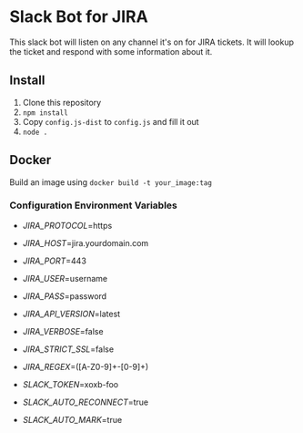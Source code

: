 Slack Bot for JIRA
==================

This slack bot will listen on any channel it's on for JIRA tickets.
It will lookup the ticket and respond with some information about it.

## Install
1. Clone this repository
2. `npm install`
3. Copy `config.js-dist` to `config.js` and fill it out
4. `node .`

## Docker

Build an image using `docker build -t your_image:tag`

### Configuration Environment Variables
- *JIRA_PROTOCOL*=https
- *JIRA_HOST*=jira.yourdomain.com
- *JIRA_PORT*=443
- *JIRA_USER*=username
- *JIRA_PASS*=password
- *JIRA_API_VERSION*=latest
- *JIRA_VERBOSE*=false
- *JIRA_STRICT_SSL*=false
- *JIRA_REGEX*=([A-Z0-9]+\-[0-9]+)

- *SLACK_TOKEN*=xoxb-foo
- *SLACK_AUTO_RECONNECT*=true
- *SLACK_AUTO_MARK*=true
